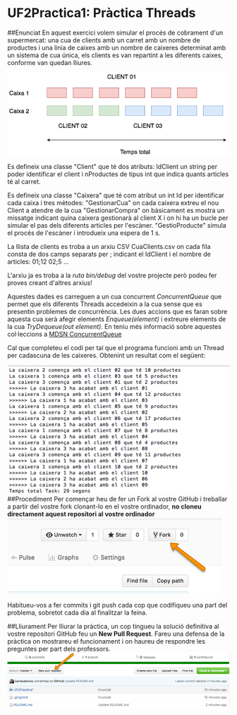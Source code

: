 # UF2Practica1: Pràctica Threads
##Enunciat
En aquest exercici volem simular el procés de cobrament d'un supermercat: una cua de clients amb un carret amb un nombre de productes i una línia de caixes amb un nombre de caixeres determinat amb un sistema de cua única, els clients es van repartint a les diferents caixes, conforme van quedan lliures.


![Threads](img/hilos.png)


Es defineix una classe "Client" que té dos atributs: IdClient un string per poder identificar el client i nProductes de tipus int que indica quants articles té al carret.

Es defineix una classe "Caixera" que té com atribut un int Id per identificar cada caixa i tres mètodes:
"GestionarCua" on cada caixera extreu el nou Client a atendre de la cua
"GestionarCompra" on bàsicament es mostra un missatge indicant quina caixera gestionarà al client X i on hi ha un bucle per simular el pas dels diferents articles per l'escàner.
"GestioProducte" simula el procés de l'escàner i introdueix una espera de 1 s.

La llista de clients es troba a un arxiu CSV CuaClients.csv on cada fila consta de dos camps separats per ; indicant el IdClient i el nombre de articles:
 01;12
 02;5
 ...
 
L'arxiu ja es troba a la *ruta bin/debug* del vostre projecte però podeu fer proves creant d'altres arxius!

Aquestes dades es carreguen a un cua concurrent *ConcurrentQueue* que permet que els diferents Threads accedeixin a la cua sense que es presentin problemes de concurrència. Les dues accions que es faran sobre aquesta cua serà afegir elements *Enqueue(element)* i extreure elements de la cua *TryDequeue(out element)*. En teniu més informació sobre aquestes col·leccions a [MDSN ConcurrentQueue](https://msdn.microsoft.com/en-us/library/dd267265(v=vs.110).aspx)
 
 
 Cal que completeu el codi per tal que el programa funcioni amb un Thread per cadascuna de les caixeres. Obtenint un resultat com el següent:
 
 ![Resultat](img/pract03.png)
##Procediment
Per començar heu de fer un Fork al vostre GitHub i treballar a partir del vostre fork clonant-lo en el vostre ordinador, **no cloneu directament aquest repositori al vostre ordinador**
![Fork](img/practica01.png)

Habitueu-vos a fer commits i git push cada cop que codifiqueu una part del problema, sobretot cada dia al finalitzar la feina.

##Lliurament
Per lliurar la pràctica, un cop tingueu la solució definitiva al vostre repositori GitHub feu un **New Pull Request**. Fareu una defensa de la pràctica on mostrareu el funcionament i on haureu de respondre les preguntes per part dels professors.
![Pull Request](img/practica02.png)

